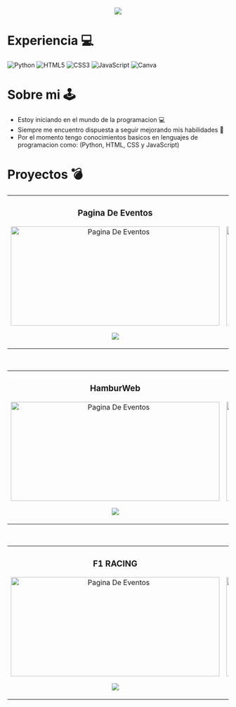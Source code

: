 <div align="center" >
<h1 align="center">
  <img src="https://readme-typing-svg.herokuapp.com?font=Fira+Code&color=FFFFFF&size=28&center=true&vCenter=true&width=700&height=100&lines=Hola+👋+soy+Stefphani,+un+gusto">
</h1>
</div>





# Experiencia 💻
![Python](https://img.shields.io/badge/python-3670A0?style=for-the-badge&logo=python&logoColor=ffdd54) ![HTML5](https://img.shields.io/badge/html5-%23E34F26.svg?style=for-the-badge&logo=html5&logoColor=white) ![CSS3](https://img.shields.io/badge/css3-%231572B6.svg?style=for-the-badge&logo=css3&logoColor=white) ![JavaScript](https://img.shields.io/badge/javascript-%23323330.svg?style=for-the-badge&logo=javascript&logoColor=%23F7DF1E) ![Canva](https://img.shields.io/badge/Canva-%2300C4CC.svg?style=for-the-badge&logo=Canva&logoColor=white)

# Sobre mi 🕹️
- Estoy iniciando en el mundo de la programacion 💻
- Siempre me encuentro dispuesta a seguir mejorando mis habilidades 🎯
- Por el momento tengo conocimientos basicos en lenguajes de programacion como: (Python, HTML, CSS y JavaScript) 

# Proyectos 💣
<table>
<tr>
<td width="50%">
<h3 align="center">Pagina De Eventos</h3>
<div align="center">
<a href="https://github.com/Isa94d-lab/Pagina-de-Eventos.git" target="_blank"><img src="https://github.com/user-attachments/assets/50815eaa-aab6-449e-8fe1-afef53bf3b1c" width="475" height="225" alt="Pagina De Eventos"></a>
<p>
<a href="https://github.com/Isa94d-lab/Pagina-de-Eventos.git" target="_blank">
<img src="https://img.shields.io/badge/C%C3%93DIGO-000000?style=for-the-badge&logo=github&logoColor=white">
</a>
</p>
</div>
                                                                                      
</td>

<td width="50%">
<h3 align="center">Liga BetPlay</h3>
<div align="center">                                       
<a href="https://github.com/Isa94d-lab/LIga-BetPlay.git" target="_blank"><img src="https://github.com/user-attachments/assets/fae8378b-807d-480c-a55e-c1086c895e4b" width="475" height="225" alt="Pagina De Eventos"></a>
<br>
<p>
<a href="https://github.com/Isa94d-lab/LIga-BetPlay.git" target="_blank">
<img src="https://img.shields.io/badge/C%C3%93DIGO-000000?style=for-the-badge&logo=github&logoColor=white">
</a>
</p>
</div>                                                             
</table>                                                                                 
</div>
<br>



<table>
<tr>
<td width="50%">
<h3 align="center">HamburWeb</h3>
<div align="center">
<a href="https://github.com/Isa94d-lab/PaginaWeb-Hamburgueseria.git" target="_blank"><img src="https://github.com/user-attachments/assets/4eb999d9-1c21-4e54-b5e8-ba3ebb3c0390" width="475" height="225" alt="Pagina De Eventos"></a>
<p>
<a href="https://github.com/Isa94d-lab/PaginaWeb-Hamburgueseria.git" target="_blank">
<img src="https://img.shields.io/badge/C%C3%93DIGO-000000?style=for-the-badge&logo=github&logoColor=white">
</a>
</p>
</div>
                                                                                      
</td>

<td width="50%">
<h3 align="center">Piedra papel o tijera</h3>
<div align="center">                                       
<a href="https://github.com/Isa94d-lab/Piedra-papel-o-tijera.git" target="_blank"><img src="https://github.com/user-attachments/assets/3539104c-88a6-471d-85cc-c457dc8ce650" width="475" height="225" alt="Pagina De Eventos"></a>
<br>
<p>
<a href="https://github.com/Isa94d-lab/Piedra-papel-o-tijera.git" target="_blank">
<img src="https://img.shields.io/badge/C%C3%93DIGO-000000?style=for-the-badge&logo=github&logoColor=white">
</a>
</p>
</div>                                                             
</table>                                                                                 
</div>
<br>



<table>
<tr>
<td width="50%">
<h3 align="center">F1 RACING</h3>
<div align="center">
<a href="https://github.com/Isa94d-lab/F1-RACING.git" target="_blank"><img src="https://github.com/user-attachments/assets/6de97cf1-c886-4f68-9511-8fe568c79d9d" width="475" height="225" alt="Pagina De Eventos"></a>
<p>
<a href="https://github.com/Isa94d-lab/PaginaWeb-Hamburgueseria.git" target="_blank">
<img src="https://img.shields.io/badge/C%C3%93DIGO-000000?style=for-the-badge&logo=github&logoColor=white">
</a>
</p>
</div>
                                                                                      
</td>

<td width="50%">
<h3 align="center">Portafolio</h3>
<div align="center">                                       
<a href="https://github.com/Isa94d-lab/Portafolio.git" target="_blank"><img src="https://github.com/user-attachments/assets/526ece74-0e3b-4cb0-8d64-876d701a5065" width="475" height="225" alt="Pagina De Eventos"></a>
<br>
<p>
<a href="https://github.com/Isa94d-lab/Piedra-papel-o-tijera.git" target="_blank">
<img src="https://img.shields.io/badge/C%C3%93DIGO-000000?style=for-the-badge&logo=github&logoColor=white">
</a>
</p>
</div>                                                             
</table>                                                                                 
</div>
<br>

<!--
**Isa94d-lab/Isa94d-lab** is a ✨ _special_ ✨ repository because its `README.md` (this file) appears on your GitHub profile.

Here are some ideas to get you started:

- 🔭 I’m currently working on ...
- 🌱 I’m currently learning ...
- 👯 I’m looking to collaborate on ...
- 🤔 I’m looking for help with ...
- 💬 Ask me about ...
- 📫 How to reach me: ...
- 😄 Pronouns: ...
- ⚡ Fun fact: ...
-->
